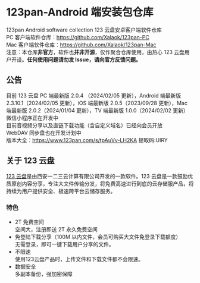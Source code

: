 # 123pan-Android 端安装包仓库

123pan Android software collection 123 云盘安卓客户端软件仓库  
PC 客户端软件仓库：<https://github.com/Xalaok/123pan-PC>  
Mac 客户端软件仓库：<https://github.com/Xalaok/123pan-Mac>  
注意：本仓库**非官方**，软件也**并非开源**，仅作聚合仓库使用，由热心 123 云盘用户开设。**任何使用问题请勿发 Issue，请向官方反馈问题。**

## 公告

目前 123 云盘 PC 端最新版 2.0.4 （2024/02/05 更新），Android 端最新版 2.3.10.1（2024/02/05 更新），iOS 端最新版 2.0.5（2023/09/28 更新），Mac 端最新版 2.0.2（2024/01/04 更新），TV 端最新版 1.0.0（2024/02/02 更新）  
微信小程序正在开发中  
目前音视频分享以及直链下载功能（含自定义域名）已经向会员开放  
WebDAV 同步盘也在开发计划中  
版本大全：<https://www.123pan.com/s/tpAuVv-LH2KA> 提取码:UIRY

## 关于 123 云盘

[123 云盘](https://www.123pan.com/)是由西安一二三云计算有限公司开发的一款软件。123 云盘是一款鼓励优质原创内容分享，专注大文件传输分发，将免费高速进行到底的云存储服产品，将持续为用户提供安全、极速跨平台云储存服务。

### 特色

- 2T 免费空间  
空间大，注册即送 2T 永久免费空间
- 免登陆下载分享（100M 以内文件，会员可购买大文件免登录下载额度）  
无需登录，即可一键下载用户分享的文件。
- 不限速  
使用123云盘产品时，上传文件和下载文件都不会限速。
- 数据安全  
多副本备份，强加密保障
